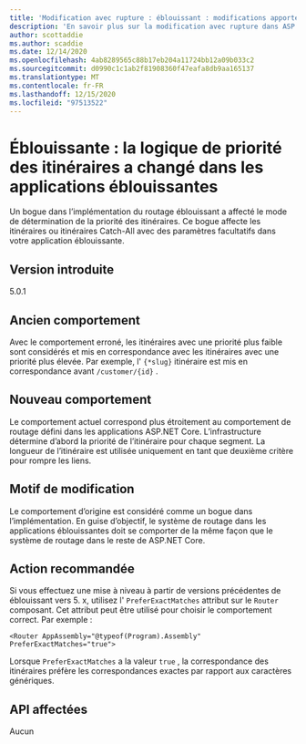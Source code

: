 ```yaml
---
title: 'Modification avec rupture : éblouissant : modifications apportées à la logique de routage dans les applications éblouissantes'
description: 'En savoir plus sur la modification avec rupture dans ASP.NET Core 5,0 intitulé éblouissant : modifications apportées à la logique de routage dans les applications éblouissantes'
author: scottaddie
ms.author: scaddie
ms.date: 12/14/2020
ms.openlocfilehash: 4ab8289565c88b17eb204a11724bb12a09b033c2
ms.sourcegitcommit: d0990c1c1ab2f81908360f47eafa8db9aa165137
ms.translationtype: MT
ms.contentlocale: fr-FR
ms.lasthandoff: 12/15/2020
ms.locfileid: "97513522"
---
```

# <a name="blazor-route-precedence-logic-changed-in-blazor-apps"></a>Éblouissante : la logique de priorité des itinéraires a changé dans les applications éblouissantes

Un bogue dans l’implémentation du routage éblouissant a affecté le mode de détermination de la priorité des itinéraires. Ce bogue affecte les itinéraires ou itinéraires Catch-All avec des paramètres facultatifs dans votre application éblouissante.

## <a name="version-introduced"></a>Version introduite

5.0.1

## <a name="old-behavior"></a>Ancien comportement

Avec le comportement erroné, les itinéraires avec une priorité plus faible sont considérés et mis en correspondance avec les itinéraires avec une priorité plus élevée. Par exemple, l' `{*slug}` itinéraire est mis en correspondance avant `/customer/{id}` .

## <a name="new-behavior"></a>Nouveau comportement

Le comportement actuel correspond plus étroitement au comportement de routage défini dans les applications ASP.NET Core. L’infrastructure détermine d’abord la priorité de l’itinéraire pour chaque segment. La longueur de l’itinéraire est utilisée uniquement en tant que deuxième critère pour rompre les liens.

## <a name="reason-for-change"></a>Motif de modification

Le comportement d’origine est considéré comme un bogue dans l’implémentation. En guise d’objectif, le système de routage dans les applications éblouissantes doit se comporter de la même façon que le système de routage dans le reste de ASP.NET Core.

## <a name="recommended-action"></a>Action recommandée

Si vous effectuez une mise à niveau à partir de versions précédentes de éblouissant vers 5. x, utilisez l' `PreferExactMatches` attribut sur le `Router` composant. Cet attribut peut être utilisé pour choisir le comportement correct. Par exemple :

```razor
<Router AppAssembly="@typeof(Program).Assembly" PreferExactMatches="true">
```

Lorsque `PreferExactMatches` a la valeur `true` , la correspondance des itinéraires préfère les correspondances exactes par rapport aux caractères génériques.

## <a name="affected-apis"></a>API affectées

Aucun

<!--

## Category

ASP.NET Core

## Affected APIs

Not detectable via API analysis

-->
